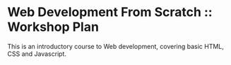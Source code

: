 
# Web Development From Scratch :: Workshop Plan

This is an introductory course to Web development, covering basic HTML, CSS and Javascript.



